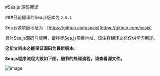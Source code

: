 #Sea.js 源码阅读

###目前翻译的Sea.js版本为 `2.0.1`

Sea.js源项目地址为：[https://github.com/seajs](https://github.com/seajs)

具体Sea.js源码与使用，请移步[Sea.js](https://github.com/seajs)项目地址，该注释翻译文档仅供学习用途。

**这份文档未必能保证源码为最新版本。**

**Sea.js程序流程大致如下图，细节的处理流程，请查看源文件。**

![image](https://raw.github.com/kevinkindom/seajs_cn_translate/master/Flow.png)
